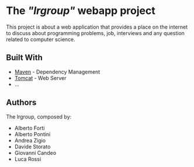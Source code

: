# The *"lrgroup"* webapp project

This project is about a web application that provides a place on the internet to discuss about programming problems, job, interviews and any question related to computer science.

## Built With

 - [Maven](https://maven.apache.org/) - Dependency Management
 - [Tomcat](https://tomcat.apache.org/) - Web Server
 - ...
 
## Authors

The lrgroup, composed by: 

 - Alberto Forti
 - Alberto Pontini
 - Andrea Zigio
 - Davide Storato
 - Giovanni Candeo
 - Luca Rossi
 
 
 
